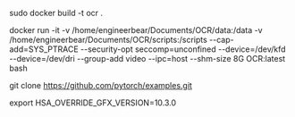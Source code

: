 
sudo docker build -t ocr .

docker run -it -v /home/engineerbear/Documents/OCR/data:/data -v /home/engineerbear/Documents/OCR/scripts:/scripts --cap-add=SYS_PTRACE --security-opt seccomp=unconfined --device=/dev/kfd --device=/dev/dri --group-add video --ipc=host --shm-size 8G OCR:latest bash

git clone https://github.com/pytorch/examples.git

export HSA_OVERRIDE_GFX_VERSION=10.3.0